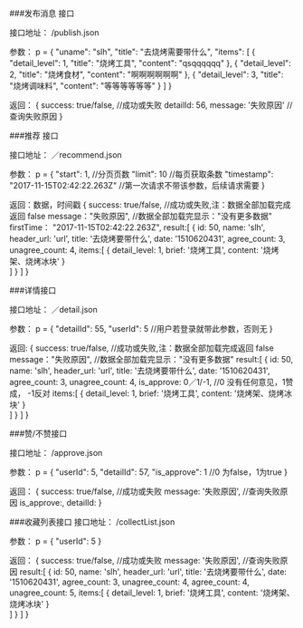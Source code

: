 
###发布消息 接口

接口地址：
  /publish.json
  
参数：
  p = {
    "uname": "slh",
    "title": "去烧烤需要带什么",
    "items": [
      {
          "detail_level": 1,
          "title": "烧烤工具",
          "content": "qsqqqqqq"
      },
      {
          "detail_level": 2,
          "title": "烧烤食材",
          "content": "啊啊啊啊啊啊"
       },
       {
          "detail_level": 3,
          "title": "烧烤调味料",
          "content": "等等等等等等"
       }
    ]
  }
  
返回：
 {
    success: true/false,   //成功或失败
    detailId: 56,
    message: '失败原因'     //查询失败原因
 }



###推荐 接口

接口地址：
 ／recommend.json
 
参数：
 p = {
    "start": 1, //分页页数
    "limit": 10 //每页获取条数
    "timestamp": "2017-11-15T02:42:22.263Z"  //第一次请求不带该参数，后续请求需要
 }

返回：数据，时间戳
 {
   success: true/false,  //成功或失败,注：数据全部加载完成返回 false
   message："失败原因",     //数据全部加载完显示："没有更多数据"
   firstTime： "2017-11-15T02:42:22.263Z",
   result:[
      {
        id: 50,
        name: 'slh',
        header_url: 'url',
        title: '去烧烤要带什么',
        date: '1510620431',
        agree_count: 3,
        unagree_count: 4,
        items:[
          {
            detail_level: 1,
            brief: '烧烤工具',
            content: '烧烤架、烧烤冰块'
          }        
        ]
      }
   ]
 }


###详情接口

接口地址：
  ／detail.json

参数：
  p = {
    "detailId": 55,
    "userId": 5   //用户若登录就带此参数，否则无
  }
  
返回:
  {
    success: true/false,  //成功或失败,注：数据全部加载完成返回 false
    message："失败原因",   //数据全部加载完显示："没有更多数据"
    result:[
       {
         id: 50,
         name: 'slh',
         header_url: 'url',
         title: '去烧烤要带什么',
         date: '1510620431',
         agree_count: 3,
         unagree_count: 4,
         is_approve: 0／1/-1,    //0 没有任何意见，1赞成， -1反对
         items:[
           {
             detail_level: 1,
             brief: '烧烤工具',
             content: '烧烤架、烧烤冰块'
           }        
         ]
       }
    ]
  }
  
###赞/不赞接口

接口地址：
  /approve.json
  
参数：
  p = {
    "userId": 5,
    "detailId": 57,
    "is_approve": 1  //0 为false，1为true
  }
  
返回：
 {
    success: true/false,   //成功或失败
    message: '失败原因',     //查询失败原因
    is_approve:,
    detailId:
 }

###收藏列表接口
接口地址：
  /collectList.json
  
参数：
  p = {
    "userId": 5
  }
  
返回：
 {
    success: true/false,   //成功或失败
    message: '失败原因',     //查询失败原因
    result:[
          {
            id: 50,
            name: 'slh',
            header_url: 'url',
            title: '去烧烤要带什么',
            date: '1510620431',
            agree_count: 3,
            unagree_count: 4,
            agree_count: 4,
            unagree_count: 5,
            items:[
              {
                detail_level: 1,
                brief: '烧烤工具',
                content: '烧烤架、烧烤冰块'
              }        
            ]
          }
       ]
 }
